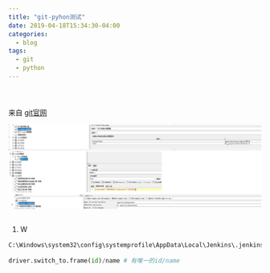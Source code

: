 ```yaml
---
title: "git-pyhon测试"
date: 2019-04-18T15:34:30-04:00
categories:
  - blog
tags:
  - git
  - python
---
```

#

```bash

```
来自 [git官网](https://git-scm.com/book/zh/v2/Git-%E5%88%86%E6%94%AF-%E5%8F%98%E5%9F%BA)

![jpg](/assets/images/jmeter用户登录.jpg)

## 
### 
1. W
```txt
C:\Windows\system32\config\systemprofile\AppData\Local\Jenkins\.jenkins\secrets\initialAdminPassword
```
```python
driver.switch_to.frame(id)/name # 有唯一的id/name
```






